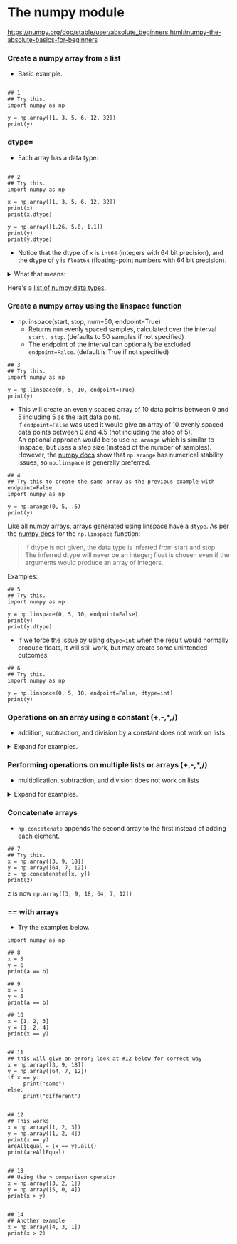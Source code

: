 # The numpy module

https://numpy.org/doc/stable/user/absolute_beginners.html#numpy-the-absolute-basics-for-beginners

### Create a numpy array from a list

- Basic example.

```python3

## 1
## Try this.
import numpy as np

y = np.array([1, 3, 5, 6, 12, 32])
print(y)

```

### dtype=

- Each array has a data type:

```python3

## 2
## Try this.
import numpy as np

x = np.array([1, 3, 5, 6, 12, 32])
print(x)
print(x.dtype)

y = np.array([1.26, 5.0, 1.1])
print(y)
print(y.dtype)
```

- Notice that the dtype of `x` is `int64` (integers with 64 bit precision), and the dtype of `y` is `float64` (floating-point numbers with 64 bit precision).

<details><summary>What that means: </summary>

As per [this page](https://developers.google.com/discovery/v1/type-format#:~:text=string-,int64,string): "int64. A 64-bit signed integer. It has a minimum value of -9,223,372,036,854,775,808 and a maximum value of 9,223,372,036,854,775,807 (inclusive)."

</details>

Here's a [list of numpy data types](https://numpy.org/doc/stable/reference/arrays.scalars.html#sized-aliases).


### Create a numpy array using the linspace function

- np.linspace(start, stop, num=50, endpoint=True)  
    - Returns `num` evenly spaced samples, calculated over the interval `start, stop`. (defaults to 50 samples if not specified)
    - The endpoint of the interval can optionally be excluded `endpoint=False`. (default is True if not specified)
 
```python3
## 3
## Try this.
import numpy as np

y = np.linspace(0, 5, 10, endpoint=True)
print(y)
```

- This will create an evenly spaced array of 10 data points between 0 and 5 including 5 as the last data point.  
If `endpoint=False` was used it would give an array of 10 evenly spaced data points between 0 and 4.5 (not including the stop of 5).  
An optional approach would be to use `np.arange` which is similar to linspace, but uses a step size (instead of the number of samples). However, the [numpy docs](https://numpy.org/doc/stable/reference/generated/numpy.arange.html) show that `np.arange` has numerical stability issues, so `np.linspace` is generally preferred.

```python3
## 4
## Try this to create the same array as the previous example with endpoint=False
import numpy as np

y = np.arange(0, 5, .5)
print(y)
```

Like all numpy arrays, arrays generated using linspace have a `dtype`. As per the [numpy docs](https://numpy.org/doc/stable/reference/generated/numpy.linspace.html) for the `np.linspace` function:

> If dtype is not given, the data type is inferred from start and stop.  
> The inferred dtype will never be an integer; float is chosen even if the arguments would produce an array of integers.

Examples:

```python3
## 5
## Try this.
import numpy as np

y = np.linspace(0, 5, 10, endpoint=False)
print(y)
print(y.dtype)
```

- If we force the issue by using `dtype=int` when the result would normally produce floats, it will still work, but may create some unintended outcomes.

```python3
## 6
## Try this.
import numpy as np

y = np.linspace(0, 5, 10, endpoint=False, dtype=int)
print(y)
```

### Operations on an array using a constant (+,-,*,/)
- addition, subtraction, and division by a constant does not work on lists

<details><summary> Expand for examples.</summary>
    
   - ### multiplying for a list
```python3 
y = [4, 5, 6]  
z = 3 * y
print(z)
```
z is now `[4, 5, 6, 4, 5, 6, 4, 5, 6]` repeats all elements 3 times
   
   - ### multiplying for an array
```python3
y = np.array([4, 5, 6])  
z = 3 * y
print(z)
```
z is now `np.array([12, 15, 18])` multiplies each element by 3
   
   - ### adding for an array (cannot be done with lists)
```python3
x =np.array([3, 8, 15])  
z = x + 3  
print(z)
```
z is now `np.array([6, 11, 18])` adds to each element by the constant
   
   - ### subtracting for an array (cannot be done with lists)
```python3
x =np.array([3, 8, 15])  
z = x - 3
print(z)
```
z is now `np.array([0, 5, 12])` subtracts from each element by the constant
   
   - ### dividing for an array (cannot be done with lists)
```python3 
x =np.array([3, 9, 18])  
z = x / 3
print(z)
```
z is now `np.array([1., 3., 6.])` divides from each element by the constant (produces floats)

</details>

### Performing operations on multiple lists or arrays (+,-,*,/)
- multiplication, subtraction, and division does not work on lists

<details><summary> Expand for examples.</summary>
    
   - ### adding for a list
```python3 
x = [5, 6, 7]  
y = [8, 9, 10]  
z = x + y
print(z)
```
z is now `[5, 6, 7, 8, 9, 10]` creates new list with all elements from each list
   
   - ### adding for an array
```python3   
x = np.array([5, 6, 7])  
y = np.array([8, 9, 10])  
z = x + y
print(z)
```
z is now `np.array([13, 15, 17])` adds each element to its counterpart same index
   
   - ### subtracting for an array (cannot be done with lists)
```python3
x =np.array([3, 8, 15])  
y =np.array([1, 2, 3])  
z = x - y
print(z)
```
z is now `np.array([2, 6, 12])` subtracts counterpart same index element from first array element
   
   - ### multiplying for an array (cannot be done with lists)
```python3
x = np.array([5, 6, 7])  
y = np.array([8, 9, 10])  
z = x * y
print(z)
```
z is now `np.array([40, 54, 70])` multiplies each element to its counterpart same index
    
   - ### dividing for an array (cannot be done with lists)
```python3
x = np.array([3, 8, 15])  
y = np.array([1, 2, 3])  
z = x / y
print(z)
```
z is now `np.array([3., 4., 5.])` divides elements in first array to its counterpart index in other array (produces float)

</details>

### Concatenate arrays 
- `np.concatenate` appends the second array to the first instead of adding each element.

```python3
## 7
## Try this.
x = np.array([3, 9, 18])  
y = np.array([64, 7, 12])  
z = np.concatenate([x, y])
print(z)
``` 
z is now `np.array([3, 9, 18, 64, 7, 12])`
   
### == with arrays

- Try the examples below.

```python3
import numpy as np

## 8
x = 5
y = 6
print(a == b)

## 9
x = 5
y = 5
print(a == b)

## 10
x = [1, 2, 3]
y = [1, 2, 4]
print(x == y)


## 11
## this will give an error; look at #12 below for correct way
x = np.array([3, 9, 18])
y = np.array([64, 7, 12])
if x == y:
     print("same")
else:
     print("different")


## 12
## This works
x = np.array([1, 2, 3])
y = np.array([1, 2, 4])
print(x == y)
areAllEqual = (x == y).all()
print(areAllEqual)


## 13
## Using the > comparison operator
x = np.array([3, 2, 1])
y = np.array([5, 0, 4])
print(x > y)


## 14
## Another example
x = np.array([4, 3, 1])
print(x > 2)



```
